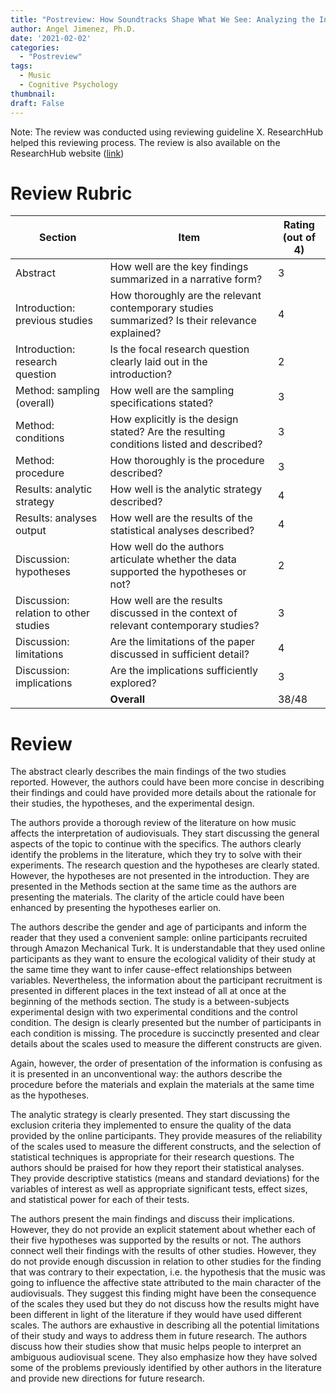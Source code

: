 ```yaml
---
title: "Postreview: How Soundtracks Shape What We See: Analyzing the Influence of Music on Visual Scenes Through Self-Assessment, Eye Tracking, and Pupillometry"
author: Angel Jimenez, Ph.D.
date: '2021-02-02'
categories:
  - "Postreview"
tags:
  - Music
  - Cognitive Psychology
thumbnail:
draft: False
---
```


Note: The review was conducted using reviewing guideline X. ResearchHub helped this reviewing process. The review is also available on the ResearchHub website ([link](https://drive.google.com/drive/u/1/folders/103fg439qpQ6U4QO7vrrxd2lSuIxZm90o))

# Review Rubric

| Section                              | Item                                  |  Rating (out of 4)|
|---------------------------------------|------------------------------------------------------------------------------------------------|---|
| Abstract                              | How well are the key findings summarized in a narrative form?                                  |   3|
| Introduction: previous studies        | How thoroughly are the relevant contemporary studies summarized? Is their relevance explained? |   4|
| Introduction: research question       | Is the focal research question clearly laid out in the introduction?                           |   2|
| Method: sampling (overall)            | How well are the sampling specifications stated?                                               |   3|
| Method: conditions                    | How explicitly is the design stated? Are the resulting conditions listed and described?        |   3|
| Method: procedure                     | How thoroughly is the procedure described?                                                     |   3|
| Results: analytic strategy            | How well is the analytic strategy described?                                                   |   4|
| Results: analyses output              | How well are the results of the statistical analyses described?                                |   4|
| Discussion: hypotheses                | How well do the authors articulate whether the data supported the hypotheses or not?           |   2|
| Discussion: relation to other studies | How well are the results discussed in the context of relevant contemporary studies?            |   3|
| Discussion: limitations               | Are the limitations of the paper discussed in sufficient detail?                               |   4|
| Discussion: implications              | Are the implications sufficiently explored?                                                    |   3|
|               |                                                   **Overall** |   38/48|


# Review


The abstract clearly describes the main findings of the two studies reported. However, the authors could have been more concise in describing their findings and could have provided more details about the rationale for their studies, the hypotheses, and the experimental design.

The authors provide a thorough review of the literature on how music affects the interpretation of audiovisuals. They start discussing the general aspects of the topic to continue with the specifics. The authors clearly identify the problems in the literature, which they try to solve with their experiments. The research question and the hypotheses are clearly stated. However, the hypotheses are not presented in the introduction. They are presented in the Methods section at the same time as the authors are presenting the materials. The clarity of the article could have been enhanced by presenting the hypotheses earlier on.

The authors describe the gender and age of participants and inform the reader that they used a convenient sample: online participants recruited through Amazon Mechanical Turk. It is understandable that they used online participants as they want to ensure the ecological validity of their study at the same time they want to infer cause-effect relationships between variables. Nevertheless, the information about the participant recruitment is presented in different places in the text instead of all at once at the beginning of the methods section. The study is a between-subjects experimental design with two experimental conditions and the control condition. The design is clearly presented but the number of participants in each condition is missing. The procedure is succinctly presented and clear details about the scales used to measure the different constructs are given.

Again, however, the order of presentation of the information is confusing as it is presented in an unconventional way: the authors describe the procedure before the materials and explain the materials at the same time as the hypotheses.

The analytic strategy is clearly presented. They start discussing the exclusion criteria they implemented to ensure the quality of the data provided by the online participants. They provide measures of the reliability of the scales used to measure the different constructs, and the selection of statistical techniques is appropriate for their research questions. The authors should be praised for how they report their statistical analyses. They provide descriptive statistics (means and standard deviations) for the variables of interest as well as appropriate significant tests, effect sizes, and statistical power for each of their tests.

The authors present the main findings and discuss their implications. However, they do not provide an explicit statement about whether each of their five hypotheses was supported by the results or not. The authors connect well their findings with the results of other studies. However, they do not provide enough discussion in relation to other studies for the finding that was contrary to their expectation, i.e. the hypothesis that the music was going to influence the affective state attributed to the main character of the audiovisuals. They suggest this finding might have been the consequence of the scales they used but they do not discuss how the results might have been different in light of the literature if they would have used different scales. The authors are exhaustive in describing all the potential limitations of their study and ways to address them in future research. The authors discuss how their studies show that music helps people to interpret an ambiguous audiovisual scene. They also emphasize how they have solved some of the problems previously identified by other authors in the literature and provide new directions for future research.
